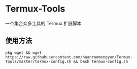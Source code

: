 # Termux-Tools
一个集合众多工具的 Termux 扩展脚本

## 使用方法
```
pkg wget && wget https://raw.githubusercontent.com/huanruomengyun/Termux-Tools/master/termux-config.sh && bash termux-config.sh
```